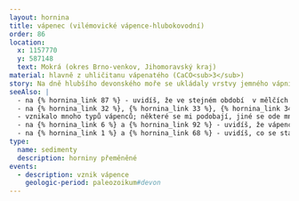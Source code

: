 ```yaml
---
layout: hornina
title: vápenec (vilémovické vápence-hlubokovodní)
order: 86
location:
  x: 1157770
  y: 587148
  text: Mokrá (okres Brno-venkov, Jihomoravský kraj)
material: hlavně z uhličitanu vápenatého (CaCO<sub>3</sub>)
story: Na dně hlubšího devonského moře se ukládaly vrstvy jemného vápnitého kalu.  Jejich stmelením vznikla pevná hornina - vápenec. Později bylo původní mořské dno vyzdviženo a zprohýbáno do vrás. Stalo se součástí pevniny.
seeAlso: |
  - na {% hornina_link 87 %} - uvidíš, že ve stejném období  v mělčích oblastech stejného moře vznikaly vápence, které vypadají jinak než já
  - na {% hornina_link 32 %}, {% hornina_link 33 %}, {% hornina_link 34 %}, {% hornina_link 35 %}, {% hornina_link 36 %} a {% hornina_link 54 %} - uvidíš, že ve stejném období v jiném moři
  - vznikalo mnoho typů vápenců; některé se mi podobají, jiné se ode mne dost liší
  - na {% hornina_link 6 %} a {% hornina_link 92 %} - uvidíš, že vápence vznikaly i v jiných obdobích
  - na {% hornina_link 1 %} a {% hornina_link 68 %} - uvidíš, co se stane s vápencem jako jsem já, když se dostane hluboko pod povrch Země, kde je vysoká teplota a velký tlak
type:
  name: sedimenty
  description: horniny přeměněné
events:
  - description: vznik vápence
    geologic-period: paleozoikum#devon
---
```


